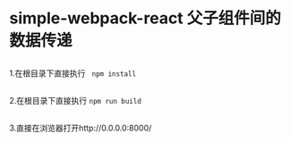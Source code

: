 # simple-webpack-react 父子组件间的数据传递
##
1.在根目录下直接执行
    ```npm install```
  
##
2.在根目录下直接执行
    ```npm run build```
  
##
3.直接在浏览器打开http://0.0.0.0:8000/

